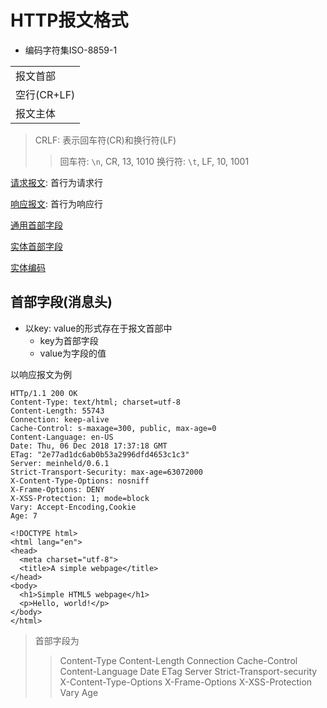 # HTTP报文格式

- 编码字符集ISO-8859-1

<table>
  <tr>
    <td>报文首部</td>
  </tr>
  <tr>
    <td>空行(CR+LF)</td>
  </tr>
  <tr>
    <td>报文主体</td>
  </tr>
</table>

> CRLF: 表示回车符(CR)和换行符(LF)
>> 回车符: `\n`, CR, 13, 1010
>> 换行符: `\t`, LF, 10, 1001 

[请求报文](http请求报文.md): 首行为请求行
	 
[响应报文](http响应报文.md): 首行为响应行

[通用首部字段](http通用首部字段.md)

[实体首部字段](http实体首部字段.md)

[实体编码](Http_Content_encode.md)

## 首部字段(消息头)

- 以key: value的形式存在于报文首部中
  - key为首部字段
  - value为字段的值

以响应报文为例

```http
HTTp/1.1 200 OK
Content-Type: text/html; charset=utf-8
Content-Length: 55743
Connection: keep-alive
Cache-Control: s-maxage=300, public, max-age=0
Content-Language: en-US
Date: Thu, 06 Dec 2018 17:37:18 GMT
ETag: "2e77ad1dc6ab0b53a2996dfd4653c1c3"
Server: meinheld/0.6.1
Strict-Transport-Security: max-age=63072000
X-Content-Type-Options: nosniff
X-Frame-Options: DENY
X-XSS-Protection: 1; mode=block
Vary: Accept-Encoding,Cookie
Age: 7

<!DOCTYPE html>
<html lang="en">
<head>
  <meta charset="utf-8">
  <title>A simple webpage</title>
</head>
<body>
  <h1>Simple HTML5 webpage</h1>
  <p>Hello, world!</p>
</body>
</html>

```
> 首部字段为
>> Content-Type
>> Content-Length
>> Connection
>> Cache-Control
>> Content-Language
>> Date
>> ETag
>> Server
>> Strict-Transport-security
>> X-Content-Type-Options
>> X-Frame-Options
>> X-XSS-Protection
>> Vary
>> Age